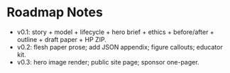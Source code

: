 # Roadmap Notes
- v0.1: story + model + lifecycle + hero brief + ethics + before/after + outline + draft paper + HP ZIP.
- v0.2: flesh paper prose; add JSON appendix; figure callouts; educator kit.
- v0.3: hero image render; public site page; sponsor one-pager.
